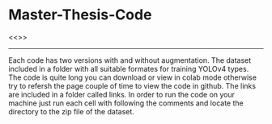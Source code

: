 # Master-Thesis-Code

<<<Distinguish between Bike and E-Bike using Classification and Object Detection Capabilities>>>

---------------------------------------------------------------------------------------------------

Each code has two versions with and without augmentation.
The dataset included in a folder with all suitable formates for training YOLOv4 types.
The code is quite long you can download or view in colab mode otherwise try to refersh the page couple of time to view the code in github.
The links are included in a folder called links.
In order to run the code on your machine just run each cell with following the comments and locate the directory to the zip file of the dataset.

